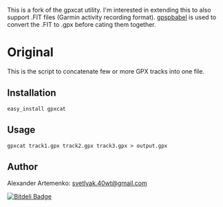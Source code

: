 This is a fork of the gpxcat utility. I'm interested in extending this to also support .FIT files (Garmin activity recording format).  [gpspbabel](https://www.gpsbabel.org/download.html) is used to convert the .FIT to .gpx before cating them together.


Original
======

This is the script to concatenate few or more GPX tracks into one file.

Installation
------------

    easy_install gpxcat

Usage
-----

    gpxcat track1.gpx track2.gpx track3.gpx > output.gpx

Author
-------

Alexander Artemenko: svetlyak.40wt@gmail.com


[![Bitdeli Badge](https://d2weczhvl823v0.cloudfront.net/svetlyak40wt/gpxcat/trend.png)](https://bitdeli.com/free "Bitdeli Badge")

